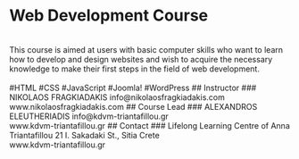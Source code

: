 # Web Development Course
<br/>
This course is aimed at users with basic computer skills who want to learn how to develop and design websites and wish to acquire the necessary knowledge to make their first steps in the field of web development.<br />
<br />
#HTML #CSS #JavaScript #Joomla! #WordPress
## Instructor
### NIKOLAOS FRAGKIADAKIS
info@nikolaosfragkiadakis.com<br />
www.nikolaosfragkiadakis.com
## Course Lead
### ALEXANDROS ELEUTHERIADIS
info@kdvm-triantafillou.gr<br />
www.kdvm-triantafillou.gr
## Contact
### Lifelong Learning Centre of Anna Triantafillou
21 I. Sakadaki St., Sitia Crete<br />
www.kdvm-triantafillou.gr
